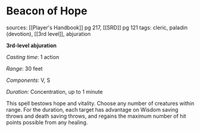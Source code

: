 # Beacon of Hope
sources: [[Player's Handbook]] pg 217, [[SRD]] pg 121
tags: cleric, paladin (devotion), [[3rd level]], abjuration

**3rd-level abjuration**

*Casting time*: 1 action

*Range*: 30 feet

*Components*: V, S

*Duration*: Concentration, up to 1 minute

This spell bestows hope and vitality. Choose any number of creatures within range. For the duration, each target has advantage on Wisdom saving throws and death saving throws, and regains the maximum number of hit points possible from any healing.
